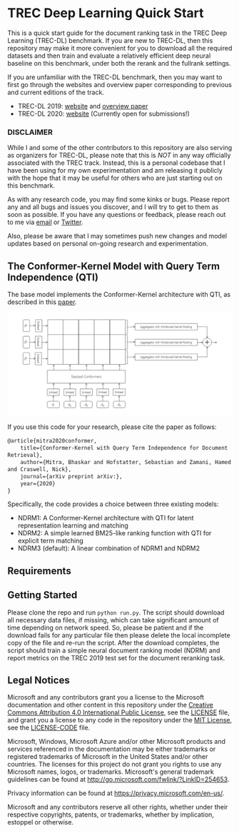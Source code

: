 # TREC Deep Learning Quick Start

This is a quick start guide for the document ranking task in the TREC Deep Learning (TREC-DL) benchmark.
If you are new to TREC-DL, then this repository may make it more convenient for you to download all the required datasets and then train and evaluate a relatively efficient deep neural baseline on this benchmark, under both the rerank and the fullrank settings.

If you are unfamiliar with the TREC-DL benchmark, then you may want to first go through the websites and overview paper corresponding to previous and current editions of the track.
* TREC-DL 2019: [website](https://microsoft.github.io/TREC-2019-Deep-Learning) and [overview paper](https://arxiv.org/pdf/2003.07820.pdf)
* TREC-DL 2020: [website](https://microsoft.github.io/TREC-2020-Deep-Learning/) (Currently open for submissions!)

### DISCLAIMER
While I and some of the other contributors to this repository are also serving as organizers for TREC-DL, please note that this is *NOT* in any way officially associated with the TREC track.
Instead, this is a personal codebase that I have been using for my own experimentation and am releasing it publicly with the hope that it may be useful for others who are just starting out on this benchmark.

As with any research code, you may find some kinks or bugs.
Please report any and all bugs and issues you discover, and I will try to get to them as soon as possible.
If you have any questions or feedback, please reach out to me via [email](mailto:bmitra@microsoft.com) or [Twitter](https://twitter.com/UnderdogGeek).

Also, please be aware that I may sometimes push new changes and model updates based on personal on-going research and experimentation.


## The Conformer-Kernel Model with Query Term Independence (QTI)

The base model implements the Conformer-Kernel architecture with QTI, as described in this [paper]().

![The Conformer-Kernel architecture with QTI](images/CK.png)

If you use this code for your research, please cite the paper as follows:

```
@article{mitra2020conformer,
    title={Conformer-Kernel with Query Term Independence for Document Retrieval},
    author={Mitra, Bhaskar and Hofstatter, Sebastian and Zamani, Hamed and Craswell, Nick},
    journal={arXiv preprint arXiv:},
    year={2020}
}
```

Specifically, the code provides a choice between three existing models:
* NDRM1: A Conformer-Kernel architecture with QTI for latent representation learning and matching
* NDRM2: A simple learned BM25-like ranking function with QTI for explicit term matching
* NDRM3 (default): A linear combination of NDRM1 and NDRM2


## Requirements

## Getting Started

Please clone the repo and run ```python run.py```.
The script should download all necessary data files, if missing, which can take significant amount of time depending on network speed.
So, please be patient and if the download fails for any particular file then please delete the local incomplete copy of the file and re-run the script.
After the download completes, the script should train a simple neural document ranking model (NDRM) and report metrics on the TREC 2019 test set for the document reranking task.


## Legal Notices

Microsoft and any contributors grant you a license to the Microsoft documentation and other content in this repository under the [Creative Commons Attribution 4.0 International Public License](https://creativecommons.org/licenses/by/4.0/legalcode), see the [LICENSE](LICENSE) file, and grant you a license to any code in the repository under the [MIT License](https://opensource.org/licenses/MIT), see the [LICENSE-CODE](LICENSE-CODE) file.

Microsoft, Windows, Microsoft Azure and/or other Microsoft products and services referenced in the documentation
may be either trademarks or registered trademarks of Microsoft in the United States and/or other countries.
The licenses for this project do not grant you rights to use any Microsoft names, logos, or trademarks.
Microsoft's general trademark guidelines can be found at <http://go.microsoft.com/fwlink/?LinkID=254653>.

Privacy information can be found at <https://privacy.microsoft.com/en-us/>.

Microsoft and any contributors reserve all other rights, whether under their respective copyrights, patents,
or trademarks, whether by implication, estoppel or otherwise.

